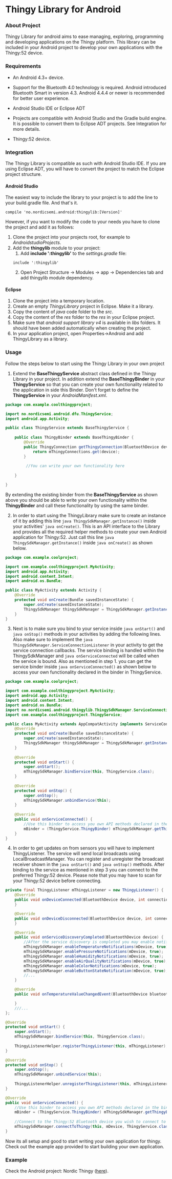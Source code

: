 # Thingy Library for Android

### About Project

Thingy Library for android aims to ease managing, exploring, programming and developing applications on the Thingy platform. This library can be included in your Android project to develop your own applications with the Thingy:52 device.

### Requirements

* An Android 4.3+ device.

* Support for the Bluetooth 4.0 technology is required. Android introduced Bluetooth Smart in version 4.3. Android 4.4.4 or newer is recommended for better user experience.

* Android Studio IDE or Eclipse ADT

* Projects are compatible with Android Studio and the Gradle build engine. It is possible to convert them to Eclipse ADT projects. See Integration for more details.

* Thingy:52 device.

### Integration

The Thingy Library is compatible as such with Android Studio IDE. If you are using Eclipse ADT, you will have to convert the project to match the Eclipse project structure.

#### Android Studio

The easiest way to include the library to your project is to add the line to your build.gradle file. And that's it.

```compile 'no.nordicsemi.android:thingylib:[Version]'``` 


However, if you want to modify the code to your needs you have to clone the project and add it as follows:

1. Clone the project into your projects root, for example to *AndroidstudioProjects*.
2. Add the **thingylib** module to your project:
    1. Add **include ':thingylib'** to the *settings.gradle* file: 
    ```
    include ':thingylib'
    ```
    2. Open Project Structure -> Modules -> app -> Dependencies tab and add thingylib module dependency.

#### Eclipse

1. Clone the project into a temporary location.
2. Create an empty *ThingyLibrary* project in Eclipse. Make it a library.
3. Copy the content of *java* code folder to the *src*.
4. Copy the content of the *res* folder to the *res* in your Eclipse project.
5. Make sure that *android support library v4* is available in *libs* folders. It should have been added automatically when creating the project.
6. In your application project, open Properties->Android and add ThingyLibrary as a library.

### Usage

Follow the steps below to start using the Thingy Library in your own project

1. Extend the **BaseThingyService** abstract class defined in the Thingy Library in your project. In addition extend the **BaseThingyBinder** in your **ThingyService** so that you can create your own functionality related to the application in side this Binder. 
Don't forget to define the **ThingyService** in your *AndroidManifest.xml*.

```java
package com.example.coolthingyproject;

import no.nordicsemi.android.dfu.ThingyService;
import android.app.Activity;

public class ThingyService extends BaseThingyService {
    
    public class ThingyBinder extends BaseThingyBinder {         
        @Override
        public ThingyConnection getThingyConnection(BluetoothDevice device) {
            return mThingyConnections.get(device);
        }
         
         //You can write your own functionality here         
         
    }

}
```

By extending the existing binder from the **BaseThingyService** as shown above you should be able to write your own functionality within the **ThingyBinder** and call these functionality by using the same binder. 
 
2. In order to start using the ThingyLibrary make sure to create an instance of it by adding this line ```java ThingySdkManager.getInstance()``` inside your activities' ```java onCreate()```. 
This is an API interface to the Library and provides all the required helper methods to create your own Android application for Thingy:52.
Just call this line ```java ThingySdkManager.getInstance()``` inside ```java onCreate()``` as shown below.

```java
package com.example.coolproject;

import com.example.coolthingyproject.MyActivity;
import android.app.Activity;
import android.content.Intent;
import android.os.Bundle;

public class MyActivity extends Activity {
    @Override
    protected void onCreate(Bundle savedInstanceState) {
        super.onCreate(savedInstanceState);
        ThingySdkManager thingySdkManager = ThingySdkManager.getInstance();
    }
}
```

3. Next is to make sure you bind to your service inside ```java onStart()``` and ```java onStop()``` methods in your activities by adding the following lines.
Also make sure to implement the ```java ThingySdkManager.ServiceConnectionListener``` in your activity to get the service connection callbacks.
The service binding is handled within the ThingySdkManager and ```java onServiceConnected``` will be called when the service is bound.
Also as mentioned in step 1. you can get the service binder inside ```java onServiceConnected()``` as shown below to access your own functionality declared in the binder in ThingyService.

```java
package com.example.coolproject;

import com.example.coolthingyproject.MyActivity;
import android.app.Activity;
import android.content.Intent;
import android.os.Bundle;
import no.nordicsemi.android.thingylib.ThingySdkManager.ServiceConnectionListener;
import com.example.coolthingyproject.ThingyService;

public class MyActivity extends AppCompatActivity implements ServiceConnectionListener {
    @Override
    protected void onCreate(Bundle savedInstanceState) {
        super.onCreate(savedInstanceState);
        ThingySdkManager thingySdkManager = ThingySdkManager.getInstance();
    }
              
    @Override
    protected void onStart() {
        super.onStart();
        mThingySdkManager.bindService(this, ThingyService.class);
    }
    
    @Override
    protected void onStop() {
        super.onStop();
        mThingySdkManager.unbindService(this);
    }
    
    @Override
    public void onServiceConnected() {
        //Use this binder to access you own API methods declared in the binder inside ThingyService
        mBinder = (ThingyService.ThingyBinder) mThingySdkManager.getThingyBinder();
    }
}
```

4. In order to get updates on from sensors you will have to implement ThingyListener. The service will send local broadcasts using LocalBroadcastManager. 
You can register and unregister the broadcast receiver shown in the ```java onStart()``` and ```java onStop()``` methods. After binding to the service as mentioned in step 3 you can connect to the preferred Thingy:52 device. 
Please note that you may have to scan for your Thingy:52 device before connecting.

```java
private final ThingyListener mThingyListener = new ThingyListener() {
    @Override
    public void onDeviceConnected(BluetoothDevice device, int connectionState) {
    }

    @Override
    public void onDeviceDisconnected(BluetoothDevice device, int connectionState) {
    }

    @Override
    public void onServiceDiscoveryCompleted(BluetoothDevice device) {
        //After the service discovery is completed you may enable notifications for each and every sensor you wish
        mThingySdkManager.enableTemperatureNotifications(mDevice, true);
        mThingySdkManager.enablePressureNotifications(mDevice, true);
        mThingySdkManager.enableHumidityNotifications(mDevice, true);
        mThingySdkManager.enableAirQualityNotifications(mDevice, true);
        mThingySdkManager.enableColorNotifications(mDevice, true);
        mThingySdkManager.enableButtonStateNotification(mDevice, true);
        //...
    }

    @Override
    public void onTemperatureValueChangedEvent(BluetoothDevice bluetoothDevice, String temperature) {

    }
    ///...
};

@Override
protected void onStart() {
    super.onStart();
    mThingySdkManager.bindService(this, ThingyService.class);
    
    ThingyListenerHelper.registerThingyListener(this, mThingyListener);
}

@Override
protected void onStop() {
    super.onStop();
    mThingySdkManager.unbindService(this);
    
    ThingyListenerHelper.unregisterThingyListener(this, mThingyListener);
}

@Override
public void onServiceConnected() {
    //Use this binder to access you own API methods declared in the binder inside ThingyService
    mBinder = (ThingyService.ThingyBinder) mThingySdkManager.getThingyBinder();
    
    //Connect to the Thingy:52 Bluetooth device you wish to connect to after binding 
    mThingySdkManager.connectToThingy(this, mDevice, ThingyService.class);    
}

```


Now its all setup and good to start writing your own application for thingy. Check out the example app provided to start building your own application.

### Example

Check the Android project: Nordic Thingy ([here](https://github.com/NordicSemiconductor/Android-Nordic-Thingy "Nordic Thingy")).
